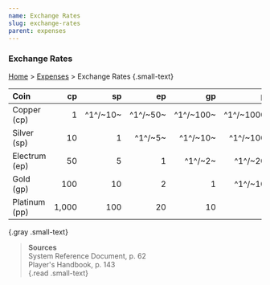 ```yaml
---
name: Exchange Rates
slug: exchange-rates
parent: expenses
---
```

### Exchange Rates
[Home](dm-operations-center) > [Expenses](expenses-menu) > Exchange Rates {.small-text}

| Coin           |    cp |       sp |       ep |       gp |       pp |
| :------------- | ----: | -------: | -------: | -------: | -------: |
| Copper (cp)    |     1 | ^1^/~10~ | ^1^/~50~ | ^1^/~100~|^1^/~1000~|
| Silver (sp)    |    10 |        1 | ^1^/~5~  | ^1^/~10~ | ^1^/~100~|
| Electrum (ep)  |    50 |        5 |        1 |  ^1^/~2~ | ^1^/~20~ |
| Gold (gp)      |   100 |       10 |        2 |        1 | ^1^/~10~ |
| Platinum (pp)  | 1,000 |      100 |       20 |       10 |        1 |
{.gray .small-text}

> **Sources** <br/>
> System Reference Document, p. 62<br/>
> Player's Handbook, p. 143<br/>
{.read .small-text}